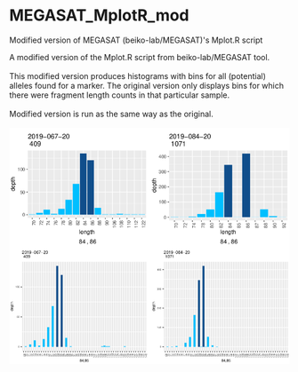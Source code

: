 # MEGASAT_MplotR_mod
Modified version of MEGASAT (beiko-lab/MEGASAT)'s Mplot.R script

A modified version of the Mplot.R script from beiko-lab/MEGASAT tool.<br><br>
This modified version produces histograms with bins for all (potential) alleles found for a marker.
The original version only displays bins for which there were fragment length counts in that particular sample.
<br><br>
Modified version is run as the same way as the original.
<br><br>
<img align="left" src=megasat_old.png>
<img align="left" src=megasat_new.png>


